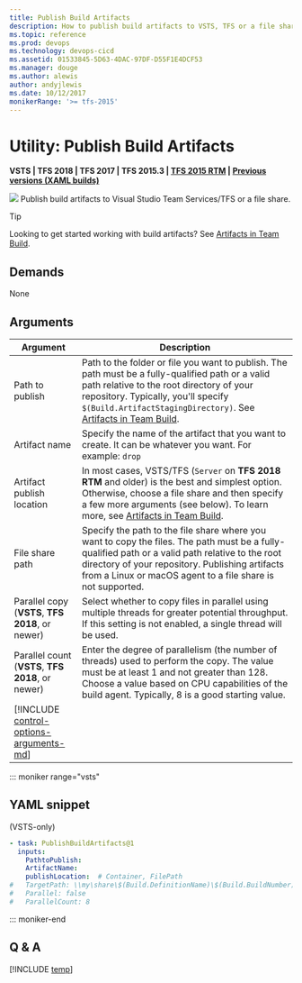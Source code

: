 ```yaml
---
title: Publish Build Artifacts
description: How to publish build artifacts to VSTS, TFS or a file share when building code
ms.topic: reference
ms.prod: devops
ms.technology: devops-cicd
ms.assetid: 01533845-5D63-4DAC-97DF-D55F1E4DCF53
ms.manager: douge
ms.author: alewis
author: andyjlewis
ms.date: 10/12/2017
monikerRange: '>= tfs-2015'
---
```



# Utility: Publish Build Artifacts

**VSTS | TFS 2018 | TFS 2017 | TFS 2015.3 | [TFS 2015 RTM](copy-and-publish-build-artifacts.md) | [Previous versions (XAML builds)](http://msdn.microsoft.com/library/bb778394%28v=vs.120%29.aspx)**

![](_img/publish-build-artifacts.png) Publish build artifacts to Visual Studio Team Services/TFS or a file share.

> [!TIP]
> Looking to get started working with build artifacts? See [Artifacts in Team Build](../../concepts/definitions/build/artifacts.md).

## Demands

None

## Arguments

| Argument | Description |
| -------- | ----------- |
| Path to publish | Path to the folder or file you want to publish. The path must be a fully-qualified path or a valid path relative to the root directory of your repository. Typically, you'll specify `$(Build.ArtifactStagingDirectory)`. See [Artifacts in Team Build](../../concepts/definitions/build/artifacts.md). |
| Artifact name | Specify the name of the artifact that you want to create. It can be whatever you want. For example: `drop` |
| Artifact publish location | In most cases, VSTS/TFS (`Server` on **TFS 2018 RTM** and older) is the best and simplest option. Otherwise, choose a file share and then specify a few more arguments (see below). To learn more, see [Artifacts in Team Build](../../concepts/definitions/build/artifacts.md). |
| File share path | Specify the path to the file share where you want to copy the files. The path must be a fully-qualified path or a valid path relative to the root directory of your repository. Publishing artifacts from a Linux or macOS agent to a file share is not supported. |
| Parallel copy (**VSTS**, **TFS 2018**, or newer) | Select whether to copy files in parallel using multiple threads for greater potential throughput. If this setting is not enabled, a single thread will be used. |
| Parallel count (**VSTS**, **TFS 2018**, or newer) | Enter the degree of parallelism (the number of threads) used to perform the copy. The value must be at least 1 and not greater than 128. Choose a value based on CPU capabilities of the build agent. Typically, 8 is a good starting value. |
| [!INCLUDE [control-options-arguments-md](../_shared/control-options-arguments-md.md)] | |

::: moniker range="vsts"

## YAML snippet

(VSTS-only)

```YAML
- task: PublishBuildArtifacts@1
  inputs:
    PathtoPublish:
    ArtifactName:
    publishLocation:  # Container, FilePath
#   TargetPath: \\my\share\$(Build.DefinitionName)\$(Build.BuildNumber)
#   Parallel: false
#   ParallelCount: 8
```

::: moniker-end

## Q & A

<!-- BEGINSECTION class="md-qanda" -->

[!INCLUDE [temp](../_shared/build-step-common-qa.md)]

<!-- ENDSECTION -->
